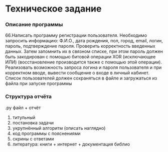 # Техническое задание

### Описание программы
66.Написать программу регистрации пользователя. Необходимо запросить
информацию: Ф.И.О., дата рождения, пол, город, email, логин, пароль,
подтверждение пароля. Проверить корректность введенных данных. Затем
запомнить их в связном списке, при этом пароль должен быть
закодирован с помощью битовой операции XOR (исключающее ИЛИ)
(восстановление производится также с помощью этой операции).
Реализовать возможность запроса логина и пароля пользователя и при
корректном вводе, вывести сообщение о входе в личный кабинет. Список
пользователей должен сохраняться в файле и загружаться из файла при
запуске программы

### Структура отчёта
.py файл + отчёт

1. титульный
2. постановка задачи
3. укрупнённый алгоритм (описать наглядно)
4. код программы с пояснениями
5. скрины с ответами
6. литература: книги + интернет + документация библио

